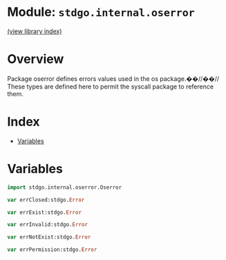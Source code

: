 # Module: `stdgo.internal.oserror`

[(view library index)](../../stdgo.md)


# Overview


Package oserror defines errors values used in the os package.��//��// These types are defined here to permit the syscall package to reference them. 


# Index


- [Variables](<#variables>)

# Variables


```haxe
import stdgo.internal.oserror.Oserror
```


```haxe
var errClosed:stdgo.Error
```


```haxe
var errExist:stdgo.Error
```


```haxe
var errInvalid:stdgo.Error
```


```haxe
var errNotExist:stdgo.Error
```


```haxe
var errPermission:stdgo.Error
```



